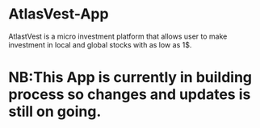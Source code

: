 # AtlasVest-App
AtlastVest is a micro investment platform that allows user to make investment in local and global stocks with as low as 1$. 
# NB:This App is currently in building process so changes and updates is still on going.

